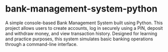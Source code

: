 # bank-management-system-python
A simple console-based Bank Management System built using Python. This project allows users to create accounts, log in securely using a PIN, deposit and withdraw money, and view transaction history. Designed for learning and practice purposes, this system simulates basic banking operations through a command-line interface.
